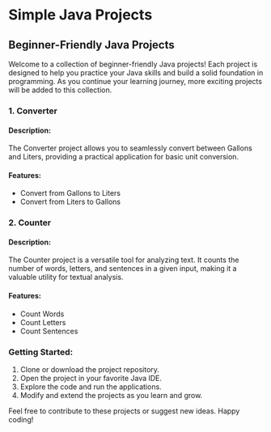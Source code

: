 # Simple Java Projects

## Beginner-Friendly Java Projects

Welcome to a collection of beginner-friendly Java projects! Each project is designed to help you practice your Java skills and build a solid foundation in programming. As you continue your learning journey, more exciting projects will be added to this collection.

### 1. Converter

#### Description:
The Converter project allows you to seamlessly convert between Gallons and Liters, providing a practical application for basic unit conversion.

#### Features:
- Convert from Gallons to Liters
- Convert from Liters to Gallons

### 2. Counter

#### Description:
The Counter project is a versatile tool for analyzing text. It counts the number of words, letters, and sentences in a given input, making it a valuable utility for textual analysis.

#### Features:
- Count Words
- Count Letters
- Count Sentences

### Getting Started:
1. Clone or download the project repository.
2. Open the project in your favorite Java IDE.
3. Explore the code and run the applications.
4. Modify and extend the projects as you learn and grow.

Feel free to contribute to these projects or suggest new ideas. Happy coding!
